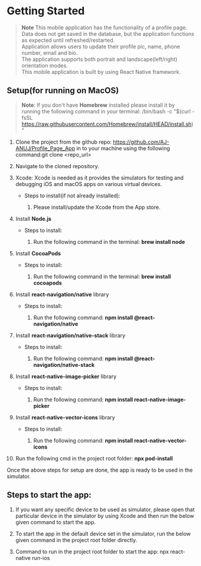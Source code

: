 # Getting Started

>**Note** This mobile application has the functionality of a profile page. Data does not get saved in the database, but the application functions as expected until refreshed/restarted.<br>
Application allows users to update their profile pic, name, phone number, email and bio.<br>
The application supports both portrait and landscape(left/right) orientation modes.<br>
This mobile application is built by using React Native framework.

## Setup(for running on MacOS)

>**Note**: If you don't have **Homebrew** installed please install it by running the following command in your terminal: /bin/bash -c "$(curl -fsSL https://raw.githubusercontent.com/Homebrew/install/HEAD/install.sh)"

1. Clone the project from the github repo: https://github.com/AJ-ANUJ/Profile_Page_App in to your machine using the following command:git clone <repo_url>

2. Navigate to the cloned repository.

3. Xcode: Xcode is needed as it provides the simulators for testing and debugging iOS and macOS apps on various virtual devices.<br>

   - Steps to install(if not already installed):

      1. Please install/update the Xcode from the App store.

4. Install **Node.js**<br>

   - Steps to install:

      1. Run the following command in the terminal: **brew install node**

5. Install **CocoaPods**

   - Steps to install:

      1. Run the following command in the terminal: **brew install cocoapods**

6. Install **react-navigation/native** library

   - Steps to install:

      1. Run the following command: **npm install @react-navigation/native**

7. Install **react-navigation/native-stack** library

   - Steps to install:

      1. Run the following command: **npm install @react-navigation/native-stack**

8. Install **react-native-image-picker** library

   - Steps to install:

      1. Run the following command: **npm install react-native-image-picker**

9. Install **react-native-vector-icons** library

   - Steps to install:

      1. Run the following command: **npm install react-native-vector-icons**

10. Run the following cmd in the project root folder: **npx pod-install**

Once the above steps for setup are done, the app is ready to be used in the simulator.

  
## Steps to start the app:

  
1. If you want any specific device to be used as simulator, please open that particular device in the simulator by using Xcode and then run the below given command to start the app.

2. To start the app in the default device set in the simulator, run the below given command in the project root folder directly.

3. Command to run in the project root folder to start the app: npx react-native run-ios